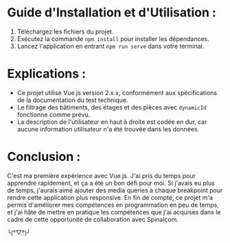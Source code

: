 # Guide d'Installation et d'Utilisation :

1. Téléchargez les fichiers du projet.
2. Exécutez la commande `npm install` pour installer les dépendances.
3. Lancez l'application en entrant `npm run serve` dans votre terminal.

# Explications :

- Ce projet utilise Vue.js version 2.x.x, conformément aux spécifications de la documentation du test technique.
- Le filtrage des bâtiments, des étages et des pièces avec `dynamicId` fonctionne comme prévu.
- La description de l'utilisateur en haut à droite est codée en dur, car aucune information utilisateur n'a été trouvée dans les données.

# Conclusion :

C'est ma première expérience avec Vue.js. J'ai pris du temps pour apprendre rapidement, et ça a été un bon défi pour moi. Si j'avais eu plus de temps, j'aurais aimé ajouter des media queries à chaque breakpoint pour rendre cette application plus responsive. En fin de compte, ce projet m'a permis d'améliorer mes compétences en programmation en peu de temps, et j'ai hâte de mettre en pratique les compétences que j'ai acquises dans le cadre de cette opportunité de collaboration avec Spinalcom.

╰(°▽°)╯


